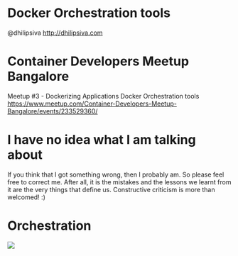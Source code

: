 # Docker Orchestration tools
@dhilipsiva
http://dhilipsiva.com


# Container Developers Meetup Bangalore
Meetup #3 - Dockerizing Applications
Docker Orchestration tools
https://www.meetup.com/Container-Developers-Meetup-Bangalore/events/233529360/


# I have no idea what I am talking about
If you think that I got something wrong, then I probably am. So please feel free to correct me.
After all, it is the mistakes and the lessons we learnt from it are the very things that define us.
Constructive criticism is more than welcomed! :)


# Orchestration
![](https://raw.githubusercontent.com/dhilipsiva/talks/master/assets/orchestration.jpg)
